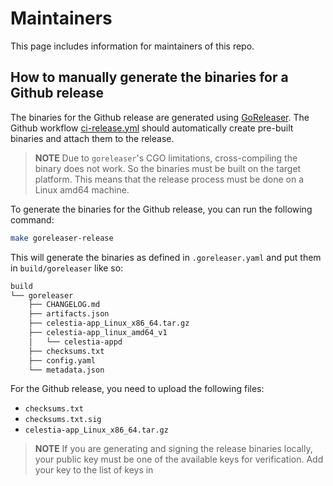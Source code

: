 # Maintainers

This page includes information for maintainers of this repo.

## How to manually generate the binaries for a Github release

The binaries for the Github release are generated using [GoReleaser](https://goreleaser.com/). The Github workflow [ci-release.yml](./.github/workflows/ci-release.yml) should automatically create pre-built binaries and attach them to the release.

> **NOTE** Due to `goreleaser`'s CGO limitations, cross-compiling the binary does not work. So the binaries must be built on the target platform. This means that the release process must be done on a Linux amd64 machine.

To generate the binaries for the Github release, you can run the following command:

```sh
make goreleaser-release
```

This will generate the binaries as defined in `.goreleaser.yaml` and put them in `build/goreleaser` like so:

```sh
build
└── goreleaser
    ├── CHANGELOG.md
    ├── artifacts.json
    ├── celestia-app_Linux_x86_64.tar.gz
    ├── celestia-app_linux_amd64_v1
    │   └── celestia-appd
    ├── checksums.txt
    ├── config.yaml
    └── metadata.json
```

For the Github release, you need to upload the following files:

- `checksums.txt`
- `checksums.txt.sig`
- `celestia-app_Linux_x86_64.tar.gz`

> **NOTE** If you are generating and signing the release binaries locally, your public key must be one of the available keys for verification. Add your key to the list of keys in <TODO>
